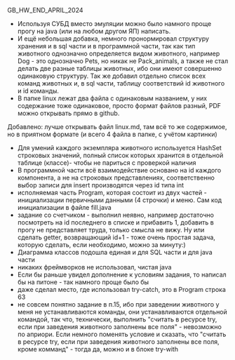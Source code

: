 GB_HW_END_APRIL_2024
- Используя СУБД вместо эмуляции можно было намного проще прогу на java (или на любом другом ЯП) написать.
- И ещё небольшая добавка, немного пронормировал структуру хранения и в sql части и в программной части, так как тип животного однозначно определяется видом животного, например Dog - это однозначно Pets, но никак не Pack_animals, а также не стал делать две разные таблицы животных, ибо они имеют совершенно одинаковую структуру. Так же добавил отдельно список всех команд животных и, в sql части, таблицу соответствий id животного и id команды.
- В папке linux лежат два файла с одинаковым названием, у них содержание тоже одинаковое, просто формат файлов разный, PDF можно открывать прямо в github.

Добавлено: лучше открывать файл linux.md, там всё то же содержимое, но в приятном формате (и всего 4 файла в папке, с учётом картинки)
- Для умений каждого экземпляра животного используется HashSet строковых значений, полный список которых хранится в отдельной таблице (классе)- чтобы не париться с проверкой наличия
- В программной части всё взаимодействие основано на id каждого компонента, а не на строковых представлениях, соответственно выбор записи для insert производятся через id типа int
- исполняемая часть Program, которая состоит из двух частей - инициализации первичными данными (4 строчки) и меню. 
  Сам код инициализации в файле fill.java
- задание со счетчиком - выполнил неявно, например достаточно посмотреть на id последнего в списке и прибавить 1, 
  добавить в прогу не представляет труда, только смысла не вижу. Ну или сделать getter, возвращающий id+1 - тоже 
  очень простая задача, которую сделать, если необходимо, можно за минуту:)
- Диаграмма классов подошла единая и для SQL части и для java части
- никаких фреймворков не использовал, чистая java
- Если бы раньше увидел дополнение к условиям задания, то написал бы на питоне - так намного проще было бы
- даже сделал место, где использовал try-catch, это в Program строка 63
- не совсем понятно задание в п.15, ибо при заведении животного у меня не устанавливаются команды, они устанавливаются отдельной командой, так что, технически, выполнить "считать в ресурсе try, если при заведения животного заполнены все поля" - невозможно по априори. Если немного поменять условие и сказать, что "считать в ресурсе try, если при заведения животного заполнены все поля, кроме комманд" - тогда да, можно и в блоке try-with


